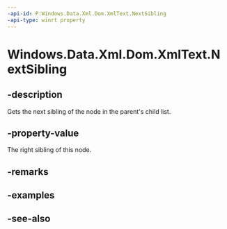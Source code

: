 ----api-id: P:Windows.Data.Xml.Dom.XmlText.NextSibling
-api-type: winrt property
---<!-- Property syntaxpublic Windows.Data.Xml.Dom.IXmlNode NextSibling { get; }--># Windows.Data.Xml.Dom.XmlText.NextSibling## -descriptionGets the next sibling of the node in the parent's child list.## -property-valueThe right sibling of this node.## -remarks## -examples## -see-also